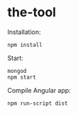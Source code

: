 the-tool
========

Installation:
```
npm install
```

Start:
```
mongod
npm start
```

Compile Angular app:
```
npm run-script dist
```


